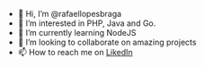 - 👋 Hi, I’m @rafaellopesbraga
- 👀 I’m interested in PHP, Java and Go.
- 🌱 I’m currently learning NodeJS
- 💞️ I’m looking to collaborate on amazing projects
- 📫 How to reach me on [LikedIn](https://www.linkedin.com/in/rafael-lopes-braga-6080b381/)
